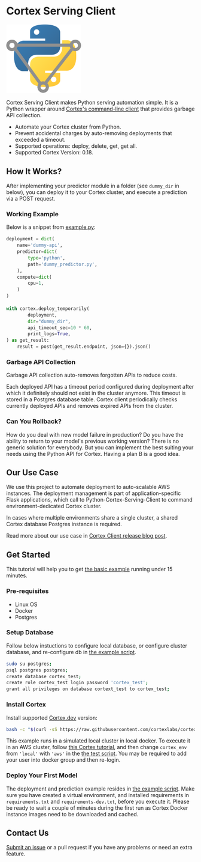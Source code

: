 # Cortex Serving Client

<img src="https://raw.githubusercontent.com/glami/cortex-serving-client/master/cortex-serving-client-logo-2.svg" alt="Cortex Serving Client" style="max-width: 200px">

Cortex Serving Client makes Python serving automation simple.
It is a Python wrapper around [Cortex's command-line client](https://cortex.dev) that provides garbage API collection.

- Automate your Cortex cluster from Python.
- Prevent accidental charges by auto-removing deployments that exceeded a timeout.
- Supported operations: deploy, delete, get, get all.
- Supported Cortex Version: 0.18.

## How It Works?

After implementing your predictor module in a folder (see `dummy_dir` in below),
you can deploy it to your Cortex cluster,
and execute a prediction via a POST request.

### Working Example
Below is a snippet from [example.py](/example/example.py):
```python
deployment = dict(
    name='dummy-api',
    predictor=dict(
        type='python',
        path='dummy_predictor.py',
    ),
    compute=dict(
        cpu=1,
    )
)

with cortex.deploy_temporarily(
        deployment,
        dir="dummy_dir",
        api_timeout_sec=10 * 60,
        print_logs=True,
) as get_result:
    result = post(get_result.endpoint, json={}).json()
```

### Garbage API Collection
Garbage API collection auto-removes forgotten APIs to reduce costs.

Each deployed API has a timeout period configured during deployment after which it definitely should not exist in the cluster anymore.
This timeout is stored in a Postgres database table.
Cortex client periodically checks currently deployed APIs and removes expired APIs from the cluster.

### Can You Rollback?
How do you deal with new model failure in production?
Do you have the ability to return to your model's previous working version?
There is no generic solution for everybody.
But you can implement the best suiting your needs using the Python API for Cortex.
Having a plan B is a good idea.

## Our Use Case
We use this project to automate deployment to auto-scalable AWS instances.
The deployment management is part of application-specific Flask applications,
which call to Python-Cortex-Serving-Client to command environment-dedicated Cortex cluster.

In cases where multiple environments share a single cluster, a shared Cortex database Postgres instance is required.

Read more about our use case in [Cortex Client release blog post](https://medium.com/@aiteamglami/serve-your-ml-models-in-aws-using-python-9908a4127a13).

## Get Started
This tutorial will help you to get [the basic example](/example/example.py) running under 15 minutes.

### Pre-requisites
- Linux OS
- Docker
- Postgres



### Setup Database
Follow below instuctions to configure local database,
or configure cluster database,
and re-configure db in [the example script](/example/example.py). 

```bash
sudo su postgres;
psql postgres postgres;
create database cortex_test;
create role cortex_test login password 'cortex_test';
grant all privileges on database cortext_test to cortex_test;
```

### Install Cortex
Install supported [Cortex.dev](https://cortex.dev) version:
```bash
bash -c "$(curl -sS https://raw.githubusercontent.com/cortexlabs/cortex/0.18/get-cli.sh)";
```

This example runs in a simulated local cluster in local docker. To execute it in an AWS cluster, follow [this Cortex tutorial](https://docs.cortex.dev/install#running-at-scale-on-aws),
and then change `cortex_env` from `'local'` with `'aws'` in the [the test script](/example/example.py).
You may be required to add your user into docker group and then re-login.

### Deploy Your First Model

The deployment and prediction example resides in [the example script](/example/example.py).
Make sure you have created a virtual environment, and installed requirements in `requirements.txt` and `requirements-dev.txt`, 
before you execute it. Please be ready to wait a couple of minutes during the first run as Cortex Docker instance images need to be downloaded and cached.

## Contact Us
[Submit an issue](https://github.com/glami/cortex-serving-client/issues) or a pull request if you have any problems or need an extra feature.
